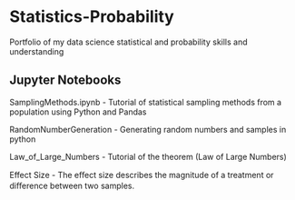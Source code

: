 # Statistics-Probability
Portfolio of my data science statistical and probability skills and understanding

## Jupyter Notebooks
SamplingMethods.ipynb - Tutorial of statistical sampling methods from a population using Python and Pandas

RandomNumberGeneration - Generating random numbers and samples in python

Law_of_Large_Numbers - Tutorial of the theorem (Law of Large Numbers)

Effect Size - The eﬀect size describes the magnitude of a treatment or diﬀerence between two samples.

